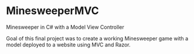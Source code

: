 # MinesweeperMVC
Minesweeper in C# with a Model View Controller

Goal of this final project was to create a working Minesweeper game with a model deployed to a website using MVC and Razor.
